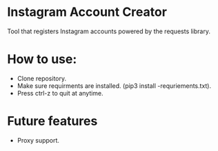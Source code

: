 # Instagram Account Creator
Tool that registers Instagram accounts powered by the requests library.

# How to use:
- Clone repository.
- Make sure requirments are installed. (pip3 install -requriements.txt).
- Press ctrl-z to quit at anytime. 

# Future features
- Proxy support.
